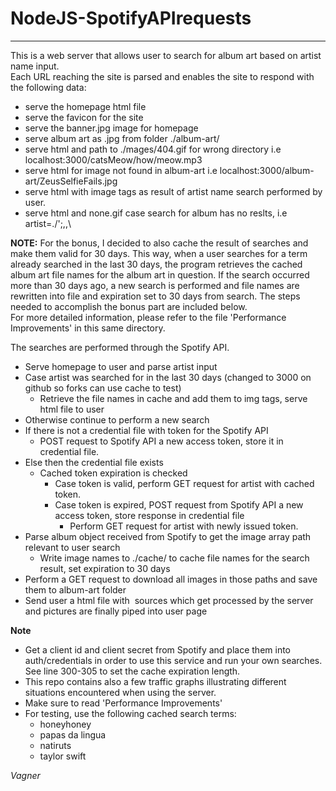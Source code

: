 # NodeJS-SpotifyAPIrequests

---

This is a web server that allows user to search for album art based on artist name input.    
Each URL reaching the site is parsed and enables the site to respond with the following data:    
* serve the homepage html file
* serve the favicon for the site
* serve the banner.jpg image for homepage
* serve album art as .jpg from folder ./album-art/
* serve html and path to ./mages/404.gif for wrong directory i.e localhost:3000/catsMeow/how/meow.mp3
* serve html for image not found in album-art  i.e localhost:3000/album-art/ZeusSelfieFails.jpg
* serve html with image tags as result of artist name search performed by user.
* serve html and none.gif case search for album has no reslts, i.e artist=./';,,\
	
**NOTE:** For the bonus, I decided to also cache the result of searches and make them valid for 30 days. This way, when a user searches for a term already searched in the last 30 days, the program retrieves the cached album art file names for the album art in question. If the search occurred more than 30 days ago, a new search is performed and file names are rewritten into file and expiration set to 30 days from search. The steps needed to accomplish the bonus part are included below.   
For more detailed information, please refer to the file 'Performance Improvements' in this same directory.   

The searches are performed through the Spotify API.

* Serve homepage to user and parse artist input
* Case artist was searched for in the last 30 days (changed to 3000 on github so forks can use cache to test)
	* Retrieve the file names in cache and add them to img tags, serve html file to user
* Otherwise continue to perform a new search
* If there is not a credential file with token for the Spotify API
	* POST request to Spotify API a new access token, store it in credential file.
* Else then the credential file exists
	* Cached token expiration is checked
		* Case token is valid, perform GET request for artist with cached token.
		* Case token is expired, POST request from Spotify API a new access token, store response in credential file
			* Perform GET request for artist with newly issued token.
* Parse album object received from Spotify to get the image array path relevant to user search
	* Write image names to ./cache/ to cache file names for the search result, set expiration to 30 days
* Perform a GET request to download all images in those paths and save them to album-art folder
* Send user a html file with <img> sources which get processed by the server and pictures are finally piped into user page 

**Note**  
- Get a client id and client secret from Spotify and place them into auth/credentials in order to use this service and run your own searches. See line 300-305 to set the cache expiration length.    
- This repo contains also a few traffic graphs illustrating different situations encountered when using the server.
- Make sure to read 'Performance Improvements' 
- For testing, use the following cached search terms:
	- honeyhoney
	- papas da lingua
	- natiruts
	- taylor swift  
	
*Vagner*
